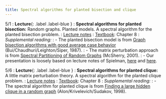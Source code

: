 ```yaml
---
title: Spectral algorithms for planted bisection and clique
---
```


5/1
: **Lecture**{: .label .label-blue }
: **Spectral algorithms for planted bisection:** Random graphs. Planted models. A spectral algorithm for the planted bisection problem.
: [Lecture notes](https://vitercik.github.io/bwca/assets/notes/l9.pdf)
: [Textbook](https://searchworks.stanford.edu/view/13773968): Chapter 8
: *Supplemental reading:*
: - The planted bisection model is from [Graph bisection algorithms with good average case behavior](https://link.springer.com/article/10.1007/BF02579448) (Bui/Chaudhuri/Leighton/Siper, 1987).
: - The matrix perturbation approach is from [Spectral Partitioning of Random Graphs](https://ieeexplore.ieee.org/document/959929) (McSherry, 2001).
: - Our presentation is loosely based on lecture notes of Spielman, [here](https://www.cs.yale.edu/homes/spielman/561/lect21-15.pdf) and [here](https://www.cs.yale.edu/homes/spielman/561/2012/lect21-12.pdf).

5/6
: **Lecture**{: .label .label-blue }
: **Spectral algorithms for planted clique:** A little matrix perturbation theory. A spectral algorithm for the planted clique problem.
: [Lecture notes](https://vitercik.github.io/bwca/assets/notes/l9.pdf)
: [Textbook](https://searchworks.stanford.edu/view/13773968): Chapter 8
: *Supplemental reading:*
: - The spectral algorithm for planted clique is from [Finding a large hidden clique in a random graph](https://www.tau.ac.il/~nogaa/PDFS/clique3.pdf) (Alon/Krivelevich/Sudakov, 1998).
